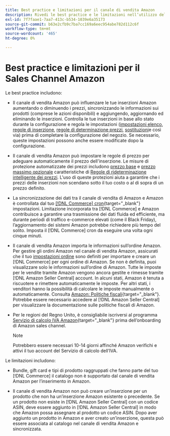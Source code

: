 ```yaml
---
title: Best practice e limitazioni per il canale di vendita Amazon
description: Rivedi le best practice e le limitazioni nell’utilizzo del canale di vendita Amazon per Adobe Commerce e Magenti Open Source.
exl-id: 7f7faae1-7aa7-413c-b534-1039e6a35173
source-git-commit: b63e2cfb9c7ba7cc169a6eec954abe782d112c6f
workflow-type: tm+mt
source-wordcount: '465'
ht-degree: 0%

---
```


# Best practice e limitazioni per il Sales Channel Amazon

Le best practice includono:

- Il canale di vendita Amazon può influenzare le tue inserzioni Amazon aumentando o diminuendo i prezzi, sincronizzando le informazioni sui prodotti (comprese le azioni disponibili) e aggiungendo, aggiornando ed eliminando le inserzioni. Controlla le tue inserzioni in base allo stato durante la configurazione e regola le impostazioni ([impostazioni elenco](./listing-settings.md), [regole di inserzione](./listing-rules.md), [regole di determinazione prezzi](./pricing-products.md), [sostituzioni](./overrides.md)e così via) prima di completare la configurazione del negozio. Se necessario, queste impostazioni possono anche essere modificate dopo la configurazione.

- Il canale di vendita Amazon può impostare le regole di prezzo per adeguare automaticamente il prezzo dell&#39;inserzione. Le misure di protezione automatizzate dei prezzi includono [prezzo base](./floor-price.md) e [prezzo massimo opzionale](./optional-ceiling-price.md) caratteristiche di [Regole di rideterminazione intelligente dei prezzi](./intelligent-repricing-rules.md). L&#39;uso di queste protezioni aiuta a garantire che i prezzi delle inserzioni non scendano sotto il tuo costo o al di sopra di un prezzo definito.

- La sincronizzazione dei dati tra il canale di vendita di Amazon e Amazon è controllata dal tuo [[!DNL Commerce] cron](https://docs.magento.com/user-guide/system/cron.html){target="_blank"} impostazioni. Limitazione incorporata tra [!DNL Commerce] e Amazon contribuisce a garantire una trasmissione dei dati fluida ed efficiente, ma durante periodi di traffico e-commerce elevati (come il Black Friday), l’aggiornamento dei sistemi Amazon potrebbe richiedere più tempo del solito. Imposta il [!DNL Commerce] cron da eseguire una volta ogni cinque minuti.

- Il canale di vendita Amazon importa le informazioni sull’ordine Amazon. Per gestire gli ordini Amazon nel canale di vendita Amazon, assicurati che il tuo [impostazioni ordine](./order-settings.md) sono definiti per importare e creare un [!DNL Commerce] per ogni ordine di Amazon. Se non è definita, puoi visualizzare solo le informazioni sull’ordine di Amazon. Tutte le imposte per le vendite tramite Amazon vengono ancora gestite e rimesse tramite [!DNL Amazon Seller Central] account. In alcuni stati, Amazon è tenuta a riscuotere e rimettere automaticamente le imposte. Per altri stati, i venditori hanno la possibilità di calcolare le imposte manualmente o automaticamente. Consulta [Amazon: Politiche fiscali](https://sellercentral.amazon.com/gp/help/external/help.html?itemID=200405820&amp;language=en_US/){target="_blank"}. Potrebbe essere necessario accedere al [!DNL Amazon Seller Central] per visualizzare la documentazione sulle politiche fiscali di Amazon.

- Per le regioni del Regno Unito, è consigliabile iscriversi al programma [Servizio di calcolo IVA Amazon](https://sell.amazon.co.uk/learn/vat-resources/){target="_blank"} prima dell’onboarding di Amazon sales channel.


   >[!NOTE]
   >
   >Potrebbero essere necessari 10-14 giorni affinché Amazon verifichi e attivi il tuo account del Servizio di calcolo dell’IVA.

Le limitazioni includono:

- Bundle, gift card e tipi di prodotto raggruppati che fanno parte del tuo [!DNL Commerce] il catalogo non è supportato dal canale di vendita Amazon per l’inserimento in Amazon.

- Il canale di vendita Amazon non può creare un’inserzione per un prodotto che non ha un’inserzione Amazon esistente o precedente. Se un prodotto non esiste in [!DNL Amazon Seller Central] con un codice ASIN, deve essere aggiunto in [!DNL Amazon Seller Central] in modo che Amazon possa assegnare al prodotto un codice ASIN. Dopo aver aggiunto un prodotto in Amazon e aver creato un’inserzione, questa può essere associata al catalogo nel canale di vendita Amazon e sincronizzata.
